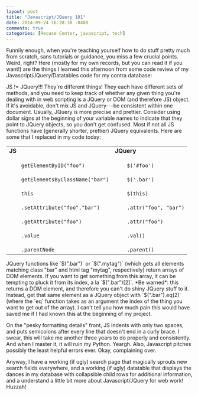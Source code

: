 ```yaml
---
layout: post
title: "Javascript/JQuery 101"
date: 2014-09-24 16:28:38 -0400
comments: true
categories: [Recuse Center, javascript, tech]
---
```

Funnily enough, when you're teaching yourself how to do stuff pretty much from scratch, sans tutorials or guidance, you miss a few crucial points. Weird, right? Here (mostly for my own records, but you can read it if you want!) are the things I learned this afternoon from some code review of my Javascript/JQuery/Datatables code for my contra database:

JS != JQuery!!! They're different things! They each have different sets of methods, and you need to keep track of whether any given thing you're dealing with in web scripting is a JQuery or DOM (and therefore JS) object. <!-- more -->If it's avoidable, don't mix JS and JQuery---be consistent within one document. Usually, JQuery is more precise and prettier. Consider using dollar signs at the beginning of your variable names to indicate that they point to JQuery objects, so you don't get confused. Most if not all JS functions have (generally shorter, prettier) JQuery equivalents. Here are some that I replaced in my code today:

<table><tr><td>
    <strong>JS</strong>
</td><td>
    <strong>JQuery</strong>
</td></tr>
<tr><td>
<code>
    getElementByID("foo")
</code>
</td><td>
<code>
    $('#foo')
</code>
</td></tr>

<tr><td>
<code>
    getElementsByClassName("bar")
</code>
</td><td>
<code>
    $('.bar')
</code>
</td></tr>

<tr><td>
<code>
    this
</code>
</td><td>
<code>
    $(this)
</code>
</td></tr>

<tr><td>
<code>
    .setAttribute("foo","bar")
</code>
</td><td>
<code>
    .attr("foo", "bar")
</code>
</td></tr>

<tr><td>
<code>
    .getAttribute("foo")
</code>
</td><td>
<code>
    .attr("foo")
</code>
</td></tr>

<tr><td>
<code>
    .value
</code>
</td><td>
<code>
    .val()
</code>
</td></tr>

<tr><td>
<code>
    .parentNode
</code>
</td><td>
<code>
    .parent()
</code>
</td></tr>
</table>
<p>
JQuery functions like `$(".bar")` or `$(".mytag")` (which gets all elements matching class "bar" and html tag "mytag", respectively) return arrays of DOM elements. If you want to get something from this array, it can be tempting to pluck it from its index, a la `$(".bar")[2]`. *Be warned*: this returns a DOM element, and therefore you can't do shiny JQuery stuff to it. Instead, get that same element as a JQuery object with `$(".bar").eq(2)` (where the `eq` function takes as an argument the index of the thing you want to get out of the array). I can't tell you how much pain this would have saved me if I had known this at the beginning of my project.

On the "pesky formatting details" front, JS indents with only two spaces, and puts semicolons after every line that doesn't end in a curly brace. I swear, this will take me another three years to do properly and consistently. And when I master it, it will ruin my Python. Yeargh. Also, Javascript pitches possibly the least helpful errors ever. Okay, complaining over.

Anyway, I have a working (if ugly) search page that magically sprouts new search fields everywhere, and a working (if ugly) datatable that displays the dances in my database with collapsible child rows for additional information, and a understand a little bit more about Javascript/JQuery for web work! Huzzah!
